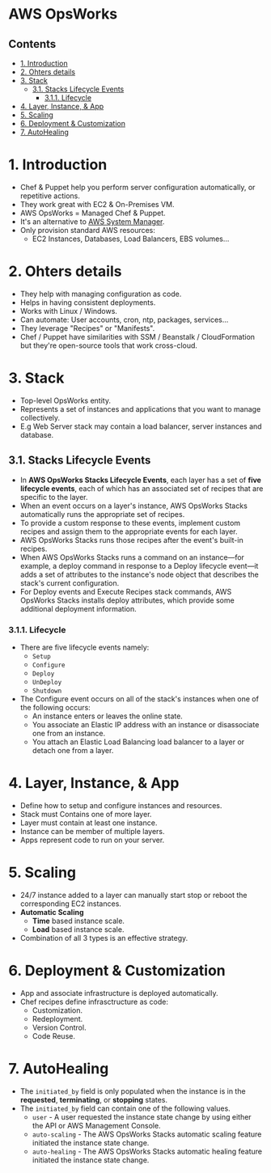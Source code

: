 # AWS OpsWorks<!-- omit in toc -->

## Contents <!-- omit in toc -->

- [1. Introduction](#1-introduction)
- [2. Ohters details](#2-ohters-details)
- [3. Stack](#3-stack)
  - [3.1. Stacks Lifecycle Events](#31-stacks-lifecycle-events)
    - [3.1.1. Lifecycle](#311-lifecycle)
- [4. Layer, Instance, \& App](#4-layer-instance--app)
- [5. Scaling](#5-scaling)
- [6. Deployment \& Customization](#6-deployment--customization)
- [7. AutoHealing](#7-autohealing)

# 1. Introduction

- Chef & Puppet help you perform server configuration automatically, or repetitive actions.
- They work great with EC2 & On-Premises VM.
- AWS OpsWorks = Managed Chef & Puppet.
- It's an alternative to [AWS System Manager](AWS%20Systems%20Manager.md).
- Only provision standard AWS resources:
  - EC2 Instances, Databases, Load Balancers, EBS volumes...

# 2. Ohters details

- They help with managing configuration as code.
- Helps in having consistent deployments.
- Works with Linux / Windows.
- Can automate: User accounts, cron, ntp, packages, services...
- They leverage "Recipes" or "Manifests".
- Chef / Puppet have similarities with SSM / Beanstalk / CloudFormation but they're open-source tools that work cross-cloud.

# 3. Stack

- Top-level OpsWorks entity.
- Represents a set of instances and applications that you want to manage collectively.
- E.g Web Server stack may contain a load balancer, server instances and database.

## 3.1. Stacks Lifecycle Events

- In **AWS OpsWorks Stacks Lifecycle Events**, each layer has a set of **five lifecycle events**, each of which has an associated set of recipes that are specific to the layer.
- When an event occurs on a layer's instance, AWS OpsWorks Stacks automatically runs the appropriate set of recipes.
- To provide a custom response to these events, implement custom recipes and assign them to the appropriate events for each layer.
- AWS OpsWorks Stacks runs those recipes after the event's built-in recipes.
- When AWS OpsWorks Stacks runs a command on an instance—for example, a deploy command in response to a Deploy lifecycle event—it adds a set of attributes to the instance's node object that describes the stack's current configuration.
- For Deploy events and Execute Recipes stack commands, AWS OpsWorks Stacks installs deploy attributes, which provide some additional deployment information.

### 3.1.1. Lifecycle

- There are five lifecycle events namely:
  - `Setup`
  - `Configure`
  - `Deploy`
  - `UnDeploy`
  - `Shutdown`
- The Configure event occurs on all of the stack's instances when one of the following occurs:
  - An instance enters or leaves the online state.
  - You associate an Elastic IP address with an instance or disassociate one from an instance.
  - You attach an Elastic Load Balancing load balancer to a layer or detach one from a layer.

# 4. Layer, Instance, & App

- Define how to setup and configure instances and resources.
- Stack must Contains one of more layer.
- Layer must contain at least one instance.
- Instance can be member of multiple layers.
- Apps represent code to run on your server.

# 5. Scaling

- 24/7 instance added to a layer can manually start stop or reboot the corresponding EC2 instances.
- **Automatic Scaling**
  - **Time** based instance scale.
  - **Load** based instance scale.
- Combination of all 3 types is an effective strategy.

# 6. Deployment & Customization

- App and associate infrastructure is deployed automatically.
- Chef recipes define infrasctructure as code:
  - Customization.
  - Redeployment.
  - Version Control.
  - Code Reuse.

# 7. AutoHealing

- The `initiated_by` field is only populated when the instance is in the **requested**, **terminating**, or **stopping** states.
- The `initiated_by` field can contain one of the following values.
  - `user` - A user requested the instance state change by using either the API or AWS Management Console.
  - `auto-scaling` - The AWS OpsWorks Stacks automatic scaling feature initiated the instance state change.
  - `auto-healing` - The AWS OpsWorks Stacks automatic healing feature initiated the instance state change.
